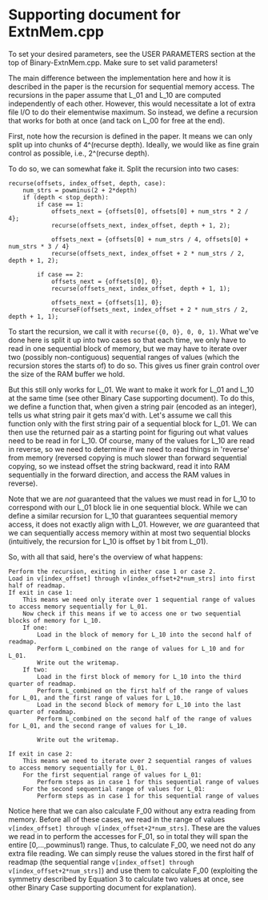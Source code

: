 # Supporting document for ExtnMem.cpp
To set your desired parameters, see the USER PARAMETERS section at the top of Binary-ExtnMem.cpp. Make sure to set valid parameters!

The main difference between the implementation here and how it is described in the paper is the recursion for sequential memory access. The recursions in the paper assume that L_01 and L_10 are computed independently of each other. However, this would necessitate a lot of extra file I/O to do their elementwise maximum. So instead, we define a recursion that works for both at once (and tack on L_00 for free at the end).

First, note how the recursion is defined in the paper. It means we can only split up into chunks of 4^(recurse depth). Ideally, we would like as fine grain control as possible, i.e., 2^(recurse depth).

To do so, we can somewhat fake it. Split the recursion into two cases:
```
recurse(offsets, index_offset, depth, case):
	num_strs = powminus(2 + 2*depth)
	if (depth < stop_depth):
        if case == 1: 
            offsets_next = {offsets[0], offsets[0] + num_strs * 2 / 4};
            recurse(offsets_next, index_offset, depth + 1, 2);

            offsets_next = {offsets[0] + num_strs / 4, offsets[0] + num_strs * 3 / 4}
            recurse(offsets_next, index_offset + 2 * num_strs / 2, depth + 1, 2);
            
        if case == 2: 
            offsets_next = {offsets[0], 0};
            recurse(offsets_next, index_offset, depth + 1, 1);

            offsets_next = {offsets[1], 0};
            recurseF(offsets_next, index_offset + 2 * num_strs / 2, depth + 1, 1);
```
To start the recursion, we call it with `recurse({0, 0}, 0, 0, 1)`.
What we've done here is split it up into two cases so that each time, we only have to read in one sequential block of memory, but we may have to iterate over two (possibly non-contiguous) sequential ranges of values (which the recursion stores the starts of) to do so.
This gives us finer grain control over the size of the RAM buffer we hold.

But this still only works for L_01. We want to make it work for L_01 and L_10 at the same time (see other Binary Case supporting document). To do this, we define a function that, when given a string pair (encoded as an integer), tells us what string pair it gets max'd with. Let's assume we call this function only with the first string pair of a sequential block for L_01. We can then use the returned pair as a starting point for figuring out what values need to be read in for L_10. Of course, many of the values for L_10 are read in reverse, so we need to determine if we need to read things in 'reverse' from memory (reversed copying is much slower than forward sequential copying, so we instead offset the string backward, read it into RAM sequentially in the forward direction, and access the RAM values in reverse).

Note that we are *not* guaranteed that the values we must read in for L_10 to correspond with our L_01 block lie in one sequential block. While we can define a similar recursion for L_10 that guarantees sequential memory access, it does not exactly align with L_01. However, we *are* guaranteed that we can sequentially access memory within at most two sequential blocks (intuitively, the recursion for L_10 is offset by 1 bit from L_01).

So, with all that said, here's the overview of what happens:

    Perform the recursion, exiting in either case 1 or case 2.
    Load in v[index_offset] through v[index_offset+2*num_strs] into first half of readmap.
    If exit in case 1:
        This means we need only iterate over 1 sequential range of values to access memory sequentially for L_01.
        Now check if this means if we to access one or two sequential blocks of memory for L_10.
        If one:
            Load in the block of memory for L_10 into the second half of readmap.
            Perform L_combined on the range of values for L_10 and for L_01.
            Write out the writemap.
        If two:
            Load in the first block of memory for L_10 into the third quarter of readmap.
            Perform L_combined on the first half of the range of values for L_01, and the first range of values for L_10.
            Load in the second block of memory for L_10 into the last quarter of readmap.
            Perform L_combined on the second half of the range of values for L_01, and the second range of values for L_10. 

            Write out the writemap.

    If exit in case 2:
        This means we need to iterate over 2 sequential ranges of values to access memory sequentially for L_01.
        For the first sequential range of values for L_01:
            Perform steps as in case 1 for this sequential range of values
        For the second sequential range of values for L_01:
            Perform steps as in case 1 for this sequential range of values
    
Notice here that we can also calculate F_00 without any extra reading from memory. Before all of these cases, we read in the range of values `v[index_offset] through v[index_offset+2*num_strs]`. These are the values we read in to perform the accesses for F_01, so in total they will span the entire [0,...,powminus1) range. Thus, to calculate F_00, we need not do any extra file reading. We can simply reuse the values stored in the first half of readmap (the sequential range `v[index_offset] through v[index_offset+2*num_strs]`) and use them to calculate F_00 (exploiting the symmetry described by Equation 3 to calculate two values at once, see other Binary Case supporting document for explanation).